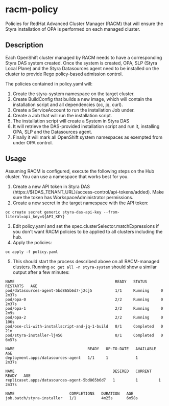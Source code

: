 # racm-policy

Policies for RedHat Advanced Cluster Manager (RACM) that will ensure the Styra 
installation of OPA is performed on each managed cluster.

## Description

Each OpenShift cluster managed by RACM needs to have a corresponding Styra DAS system created.
Once the system is created, OPA, SLP (Styra Local Plane) and the Styra Datasources agent need
to be installed on the cluster to provide Rego policy-based admission control.

The policies contained in policy.yaml will:
1. Create the styra-system namespace on the target cluster.
2. Create BuildConfig that builds a new image, which will contain the installation script and 
all dependencies (oc, jq, curl).
3. Create a ServiceAccount to run the installation Job under.
4. Create a Job that will run the installation script.
5. The installation script will create a System in Styra DAS
6. It will retrieve the DAS-provided installation script and run it, installing
OPA, SLP and the Datasources agent.
7. Finally it will mark all OpenShift system namespaces as exempted from under OPA control. 

## Usage

Assuming RACM is configured, execute the following steps on the Hub cluster. You can use a namespace
that works best for you.

1. Create a new API token in Styra DAS (https://${DAS_TENANT_URL}/access-control/api-tokens/added). Make
sure the token has WorkspaceAdministrator permissions.
2. Create a new secret in the target namespace with the API token:
```shell
oc create secret generic styra-das-api-key --from-literal=api_key=${API_KEY}
```
3. Edit policy.yaml and set the spec.clusterSelector.matchExpressions if you don't want RACM policies
to be applied to all clusters including the hub.
4. Apply the policies:
```shell
oc apply -f policy.yaml
```
5. This should start the process described above on all RACM-managed clusters. Running
`oc get all -n styra-system` should show a similar output after a few minutes:
```shell
NAME                                            READY   STATUS      RESTARTS   AGE
pod/datasources-agent-5bd865b6d7-j2cj5          1/1     Running     0          2m37s
pod/opa-0                                       2/2     Running     0          2m37s
pod/opa-1                                       2/2     Running     0          2m9s
pod/opa-2                                       2/2     Running     0          106s
pod/ose-cli-with-installscript-and-jq-1-build   0/1     Completed   0          21m
pod/styra-installer-lj456                       0/1     Completed   0          6m57s

NAME                                READY   UP-TO-DATE   AVAILABLE   AGE
deployment.apps/datasources-agent   1/1     1            1           2m37s

NAME                                           DESIRED   CURRENT   READY   AGE
replicaset.apps/datasources-agent-5bd865b6d7   1         1         1       2m37s

NAME                        COMPLETIONS   DURATION   AGE
job.batch/styra-installer   1/1           4m25s      6m58s
```